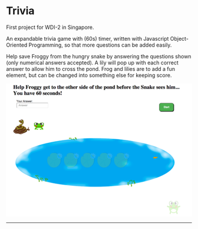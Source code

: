 # Trivia

First project for WDI-2 in Singapore. 

An expandable trivia game with (60s) timer, written with Javascript Object-Oriented Programming, so that more questions can be added easily.

Help save Froggy from the hungry snake by answering the questions shown (only numerical answers accepted). A lily will pop up with each correct answer to allow him to cross the pond. Frog and lilies are to add a fun element, but can be changed into something else for keeping score. 

<img src="images/Screen Shot 2016-03-04.png" width=600 height=360 >

***
